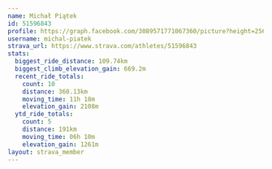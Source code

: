 ```yaml
---
name: Michał Piątek
id: 51596843
profile: https://graph.facebook.com/3089571771067360/picture?height=256&width=256
username: michal-piatek
strava_url: https://www.strava.com/athletes/51596843
stats:
  biggest_ride_distance: 109.74km
  biggest_climb_elevation_gain: 669.2m
  recent_ride_totals:
    count: 10
    distance: 360.13km
    moving_time: 11h 18m
    elevation_gain: 2108m
  ytd_ride_totals:
    count: 5
    distance: 191km
    moving_time: 06h 10m
    elevation_gain: 1261m
layout: strava_member
--- 
```

